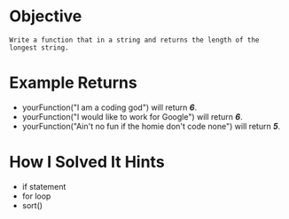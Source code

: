 # Objective
    Write a function that in a string and returns the length of the longest string.
# Example Returns
* yourFunction("I am a coding god") will return ***6***.
* yourFunction("I would like to work for Google") will return ***6***.
* yourFunction("Ain't no fun if the homie don't code none") will return ***5***.
# How I Solved It Hints
* if statement
* for loop
* sort()